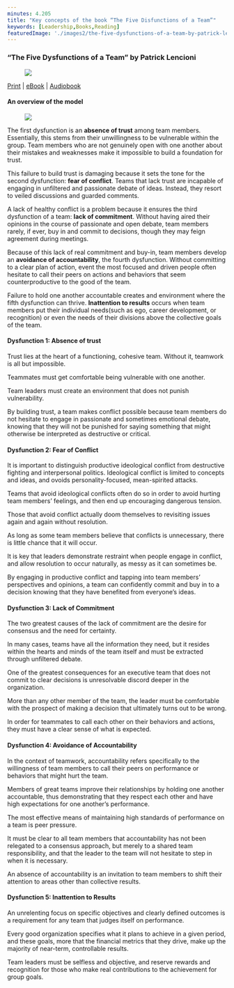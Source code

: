 ```yaml
---
minutes: 4.205
title: "Key concepts of the book “The Five Disfunctions of a Team”"
keywords: [Leadership,Books,Reading]
featuredImage: './images2/the-five-dysfunctions-of-a-team-by-patrick-lencioni-0.jpg'
---
```


### “The Five Dysfunctions of a Team” by Patrick Lencioni

<figure>

![](/images2/the-five-dysfunctions-of-a-team-by-patrick-lencioni-0.jpg)

</figure>

[Print](https://amzn.to/32a14ap) | [eBook](https://amzn.to/38V5a8Z) | [Audiobook](https://amzn.to/32fR0N8)

#### An overview of the model

<figure>

![](/images2/the-five-dysfunctions-of-a-team-by-patrick-lencioni-1.png)

</figure>

The first dysfunction is an **absence of trust** among team members. Essentially, this stems from their unwillingness to be vulnerable within the group. Team members who are not genuinely open with one another about their mistakes and weaknesses make it impossible to build a foundation for trust.

This failure to build trust is damaging because it sets the tone for the second dysfunction: **fear of conflict**. Teams that lack trust are incapable of engaging in unfiltered and passionate debate of ideas. Instead, they resort to veiled discussions and guarded comments.

A lack of healthy conflict is a problem because it ensures the third dysfunction of a team: **lack of commitment**. Without having aired their opinions in the course of passionate and open debate, team members rarely, if ever, buy in and commit to decisions, though they may feign agreement during meetings.

Because of this lack of real commitment and buy-in, team members develop an **avoidance of accountability**, the fourth dysfunction. Without committing to a clear plan of action, event the most focused and driven people often hesitate to call their peers on actions and behaviors that seem counterproductive to the good of the team.

Failure to hold one another accountable creates and environment where the fifth dysfunction can thrive. **Inattention to results** occurs when team members put their individual needs(such as ego, career development, or recognition) or even the needs of their divisions above the collective goals of the team.

#### Dysfunction 1: Absence of trust

Trust lies at the heart of a functioning, cohesive team. Without it, teamwork is all but impossible.

Teammates must get comfortable being vulnerable with one another.

Team leaders must create an environment that does not punish vulnerability.

By building trust, a team makes conflict possible because team members do not hesitate to engage in passionate and sometimes emotional debate, knowing that they will not be punished for saying something that might otherwise be interpreted as destructive or critical.

#### Dysfunction 2: Fear of Conflict

It is important to distinguish productive ideological conflict from destructive fighting and interpersonal politics. Ideological conflict is limited to concepts and ideas, and ovoids personality-focused, mean-spirited attacks.

Teams that avoid ideological conflicts often do so in order to avoid hurting team members’ feelings, and then end up encouraging dangerous tension.

Those that avoid conflict actually doom themselves to revisiting issues again and again without resolution.

As long as some team members believe that conflicts is unnecessary, there is little chance that it will occur.

It is key that leaders demonstrate restraint when people engage in conflict, and allow resolution to occur naturally, as messy as it can sometimes be.

By engaging in productive conflict and tapping into team members’ perspectives and opinions, a team can confidently commit and buy in to a decision knowing that they have benefited from everyone’s ideas.

#### Dysfunction 3: Lack of Commitment

The two greatest causes of the lack of commitment are the desire for consensus and the need for certainty.

In many cases, teams have all the information they need, but it resides within the hearts and minds of the team itself and must be extracted through unfiltered debate.

One of the greatest consequences for an executive team that does not commit to clear decisions is unresolvable discord deeper in the organization.

More than any other member of the team, the leader must be comfortable with the prospect of making a decision that ultimately turns out to be wrong.

In order for teammates to call each other on their behaviors and actions, they must have a clear sense of what is expected.

#### Dysfunction 4: Avoidance of Accountability

In the context of teamwork, accountability refers specifically to the willingness of team members to call their peers on performance or behaviors that might hurt the team.

Members of great teams improve their relationships by holding one another accountable, thus demonstrating that they respect each other and have high expectations for one another’s performance.

The most effective means of maintaining high standards of performance on a team is peer pressure.

It must be clear to all team members that accountability has not been relegated to a consensus approach, but merely to a shared team responsibility, and that the leader to the team will not hesitate to step in when it is necessary.

An absence of accountability is an invitation to team members to shift their attention to areas other than collective results.

#### Dysfunction 5: Inattention to Results

An unrelenting focus on specific objectives and clearly defined outcomes is a requirement for any team that judges itself on performance.

Every good organization specifies what it plans to achieve in a given period, and these goals, more that the financial metrics that they drive, make up the majority of near-term, controllable results.

Team leaders must be selfless and objective, and reserve rewards and recognition for those who make real contributions to the achievement for group goals.
